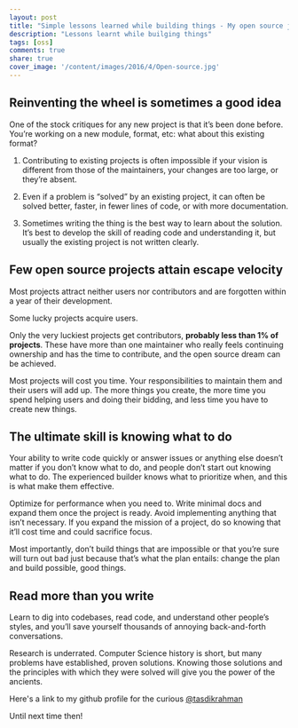 ```yaml
---
layout: post
title: "Simple lessons learned while building things - My open source journey so far"
description: "Lessons learnt while builging things"
tags: [oss]
comments: true
share: true
cover_image: '/content/images/2016/4/Open-source.jpg'
---
```


## Reinventing the wheel is sometimes a good idea

One of the stock critiques for any new project is that it’s been done before. You’re working on a new module, format, etc: what about this existing format?

1. Contributing to existing projects is often impossible if your vision is different from those of the maintainers, your changes are too large, or they’re absent.

2. Even if a problem is “solved” by an existing project, it can often be solved better, faster, in fewer lines of code, or with more documentation.

3. Sometimes writing the thing is the best way to learn about the solution. It’s best to develop the skill of reading code and understanding it, but usually the existing project is not written clearly.

## Few open source projects attain escape velocity

Most projects attract neither users nor contributors and are forgotten within a year of their development.

Some lucky projects acquire users.

Only the very luckiest projects get contributors, **probably less than 1% of projects**. These have more than one maintainer who really feels continuing ownership and has the time to contribute, and the open source dream can be achieved.

Most projects will cost you time. Your responsibilities to maintain them and their users will add up. The more things you create, the more time you spend helping users and doing their bidding, and less time you have to create new things.

## The ultimate skill is knowing what to do

Your ability to write code quickly or answer issues or anything else doesn’t matter if you don’t know what to do, and people don’t start out knowing what to do. The experienced builder knows what to prioritize when, and this is what make them effective.

Optimize for performance when you need to. Write minimal docs and expand them once the project is ready. Avoid implementing anything that isn’t necessary. If you expand the mission of a project, do so knowing that it’ll cost time and could sacrifice focus.

Most importantly, don’t build things that are impossible or that you’re sure will turn out bad just because that’s what the plan entails: change the plan and build possible, good things.

## Read more than you write

Learn to dig into codebases, read code, and understand other people’s styles, and you’ll save yourself thousands of annoying back-and-forth conversations.

Research is underrated. Computer Science history is short, but many problems have established, proven solutions. Knowing those solutions and the principles with which they were solved will give you the power of the ancients.

Here's a link to my github profile for the curious [@tasdikrahman](https://github.com/tasdikrahman)

Until next time then!